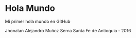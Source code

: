 # Hola Mundo
Mi primer hola mundo en GitHub

Jhonatan Alejandro Muñoz Serna
Santa Fe de Antioquia - 2016

